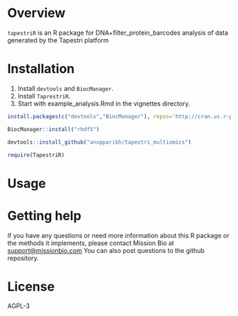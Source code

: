 # Overview
`tapestriR` is an R package for DNA+filter_protein_barcodes analysis of data generated by the Tapestri platform

# Installation

1) Install `devtools` and `BiocManager`.
2) Install `TaprestriR`. 
3) Start with example_analysis.Rmd in the vignettes directory. 


```r
install.packages(c("devtools","BiocManager"), repos='http://cran.us.r-project.org')

BiocManager::install("rhdf5")

devtools::install_github("anupparikh/tapestri_multiomics")

require(TapestriR)
```

# Usage




# Getting help
If you have any questions or need more information about this R package or the methods it implements, please contact Mission Bio at support@missionbio.com
You can also post questions to the github repository. 
# License
AGPL-3
